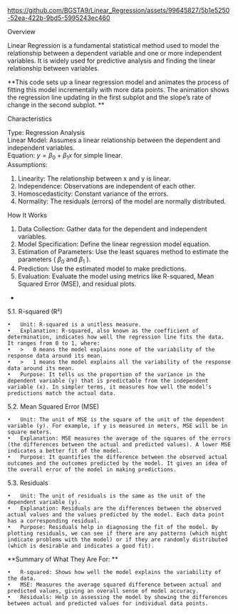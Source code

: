 https://github.com/BGSTA9/Linear_Regression/assets/99645827/5b1e5250-52ea-422b-9bd5-5995243ec460

Overview

Linear Regression is a fundamental statistical method used to model the relationship between a dependent variable and one or more independent variables. It is widely used for predictive analysis and finding the linear relationship between variables.

**This code sets up a linear regression model and animates the process of fitting this model incrementally with more data points. The animation shows the regression line updating in the first subplot and the slope’s rate of change in the second subplot.
**

Characteristics

Type: Regression Analysis\
Linear Model: Assumes a linear relationship between the dependent and independent variables.\
Equation: $y = \beta_0 + \beta_1x$  for simple linear.\
Assumptions:
1.	Linearity: The relationship between  x  and  y  is linear.
2.	Independence: Observations are independent of each other.
3.	Homoscedasticity: Constant variance of the errors.
4.	Normality: The residuals (errors) of the model are normally distributed.

How It Works

1.	Data Collection: Gather data for the dependent and independent variables.
2.	Model Specification: Define the linear regression model equation.
3.	Estimation of Parameters: Use the least squares method to estimate the parameters ( $\beta_0$  and  $\beta_1$ ).
4.	Prediction: Use the estimated model to make predictions.
5.	Evaluation: Evaluate the model using metrics like R-squared, Mean Squared Error (MSE), and residual plots.

-

5.1.	R-squared (R²)

	•	Unit: R-squared is a unitless measure.
	•	Explanation: R-squared, also known as the coefficient of determination, indicates how well the regression line fits the data. It ranges from 0 to 1, where:
	•	>	0 means the model explains none of the variability of the response data around its mean.
	•	>	1 means the model explains all the variability of the response data around its mean.
	•	Purpose: It tells us the proportion of the variance in the dependent variable (y) that is predictable from the independent variable (x). In simpler terms, it measures how well the model’s predictions match the actual data.

5.2.	Mean Squared Error (MSE)

	•	Unit: The unit of MSE is the square of the unit of the dependent variable (y). For example, if y is measured in meters, MSE will be in square meters.
	•	Explanation: MSE measures the average of the squares of the errors (the differences between the actual and predicted values). A lower MSE indicates a better fit of the model.
	•	Purpose: It quantifies the difference between the observed actual outcomes and the outcomes predicted by the model. It gives an idea of the overall error of the model in making predictions.
 
5.3.	Residuals

	•	Unit: The unit of residuals is the same as the unit of the dependent variable (y).
	•	Explanation: Residuals are the differences between the observed actual values and the values predicted by the model. Each data point has a corresponding residual.
	•	Purpose: Residuals help in diagnosing the fit of the model. By plotting residuals, we can see if there are any patterns (which might indicate problems with the model) or if they are randomly distributed (which is desirable and indicates a good fit).
**Summary of What They Are For:
**

	•	R-squared: Shows how well the model explains the variability of the data.
	•	MSE: Measures the average squared difference between actual and predicted values, giving an overall sense of model accuracy.
	•	Residuals: Help in assessing the model by showing the differences between actual and predicted values for individual data points.

